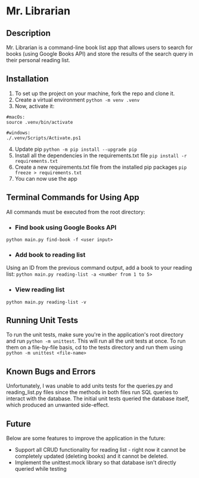 # Mr. Librarian

## Description
Mr. Librarian is a command-line book list app that allows users to search for books (using Google Books API) and store the results of the search query in their personal reading list.

## Installation
1. To set up the project on your machine, fork the repo and clone it.
2. Create a virtual environment `python -m venv .venv`
3. Now, activate it:
```
#macOs:
source .venv/bin/activate

#windows:
./.venv/Scripts/Activate.ps1 
```
4. Update pip `python -m pip install --upgrade pip`
5. Install all the dependencies in the requirements.txt file `pip install -r requirements.txt`
6. Create a new requirements.txt file from the installed pip packages `pip freeze > requirements.txt`
7. You can now use the app

## Terminal Commands for Using App
All commands must be executed from the root directory:

* ### Find book using Google Books API
```python main.py find-book -f <user input>```

* ### Add book to reading list
Using an ID from the previous command output, add a book to your reading list:
```python main.py reading-list -a <number from 1 to 5>```

* ### View reading list
```python main.py reading-list -v```

## Running Unit Tests
To run the unit tests, make sure you're in the application's root directory and run `python -m unittest`.
This will run all the unit tests at once. To run them on a file-by-file basis, cd to the tests directory and run them using `python -m unittest <file-name>`

## Known Bugs and Errors
Unfortunately, I was unable to add units tests for the queries.py and reading_list.py files since the methods in both files run SQL queries to interact with the database. The initial unit tests queried the database itself, which produced an unwanted side-effect.

## Future
Below are some features to improve the application in the future:
* Support all CRUD functionality for reading list - right now it cannot be completely updated (deleting books) and it cannot be deleted. 
* Implement the unittest.mock library so that database isn't directly queried while testing
